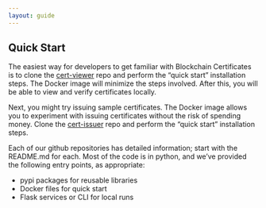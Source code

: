 ```yaml
---
layout: guide
---
```


## Quick Start

The easiest way for developers to get familiar with Blockchain Certificates is to clone the [cert-viewer](https://github.com/blockchain-certificates/cert-viewer) repo and perform the “quick start” installation steps. The Docker image will minimize the steps involved. After this, you will be able to view and verify certificates locally.

Next, you might try issuing sample certificates. The Docker image allows you to experiment with issuing certificates without the risk of spending money. Clone the [cert-issuer](https://github.com/blockchain-certificates/cert-issuer) repo and perform the “quick start” installation steps.

Each of our github repositories has detailed information; start with the README.md for each. Most of the code is in python, and we’ve provided the following entry points, as appropriate:

*   pypi packages for reusable libraries
*   Docker files for quick start
*   Flask services or CLI for local runs
